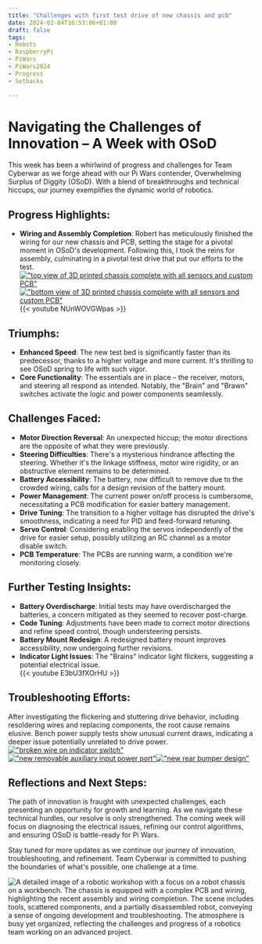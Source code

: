 ```yaml
---
title: "Challenges with first test drive of new chassis and pcb"
date: 2024-02-04T16:53:06+01:00
draft: false
tags:
- Robots
- RaspberryPi
- PiWars
- PiWars2024
- Progress
- Setbacks

---
```


# Navigating the Challenges of Innovation – A Week with OSoD
This week has been a whirlwind of progress and challenges for Team Cyberwar as we forge ahead with our Pi Wars contender, Overwhelming Surplus of Diggity (OSoD). With a blend of breakthroughs and technical hiccups, our journey exemplifies the dynamic world of robotics.

## Progress Highlights:

* **Wiring and Assembly Completion**: Robert has meticulously finished the wiring for our new chassis and PCB, setting the stage for a pivotal moment in OSoD's development. Following this, I took the reins for assembly, culminating in a pivotal test drive that put our efforts to the test.  
[!["top view of 3D printed chassis complete with all sensors and custom PCB"](resized_chassis-top.jpg "top view of 3D printed chassis complete with all sensors and custom PCB")](chassis-top.jpg)
[!["bottom view of 3D printed chassis complete with all sensors and custom PCB"](resized_chassis-bottom.jpg "bottom view of 3D printed chassis complete with all sensors, custom PCB and extensive wiring loom")](chassis-bottom.jpg)
{{< youtube NUnWOVGWpas >}}

## Triumphs:

* **Enhanced Speed**: The new test bed is significantly faster than its predecessor, thanks to a higher voltage and more current. It's thrilling to see OSoD spring to life with such vigor.
* **Core Functionality**: The essentials are in place – the receiver, motors, and steering all respond as intended. Notably, the "Brain" and "Brawn" switches activate the logic and power components seamlessly.

## Challenges Faced:

* **Motor Direction Reversal**: An unexpected hiccup; the motor directions are the opposite of what they were previously.  
* **Steering Difficulties**: There's a mysterious hindrance affecting the steering. Whether it's the linkage stiffness, motor wire rigidity, or an obstructive element remains to be determined.  
* **Battery Accessibility**: The battery, now difficult to remove due to the crowded wiring, calls for a design revision of the battery mount.  
* **Power Management**: The current power on/off process is cumbersome, necessitating a PCB modification for easier battery management.  
* **Drive Tuning**: The transition to a higher voltage has disrupted the drive's smoothness, indicating a need for PID and feed-forward retuning.  
* **Servo Control**: Considering enabling the servos independently of the drive for easier setup, possibly utilizing an RC channel as a motor disable switch.  
* **PCB Temperature**: The PCBs are running warm, a condition we're monitoring closely.  

## Further Testing Insights:

* **Battery Overdischarge**: Initial tests may have overdischarged the batteries, a concern mitigated as they seemed to recover post-charge.  
* **Code Tuning**: Adjustments have been made to correct motor directions and refine speed control, though understeering persists.  
* **Battery Mount Redesign**: A redesigned battery mount improves accessibility, now undergoing further revisions.  
* **Indicator Light Issues**: The "Brains" indicator light flickers, suggesting a potential electrical issue.  
{{< youtube E3bU3fXOrHU >}}

## Troubleshooting Efforts:

After investigating the flickering and stuttering drive behavior, including resoldering wires and replacing components, the root cause remains elusive. Bench power supply tests show unusual current draws, indicating a deeper issue potentially unrelated to drive power.  
[!["broken wire on indicator switch"](resized_broken-wire.jpg "broken wire on indicator switch")](broken-wire.jpg)[!["new removable auxiliary input power port"](resized_new-removable-power-port.jpg "new removable auxiliary input power port, previous version was built in and required resoldering to change the bumper")](new-removable-power-port.jpg)[!["new rear bumper design"](resized_new-rear-bumper.jpg "new rear bumper design")](new-rear-bumper.jpg)

## Reflections and Next Steps:
The path of innovation is fraught with unexpected challenges, each presenting an opportunity for growth and learning. As we navigate these technical hurdles, our resolve is only strengthened. The coming week will focus on diagnosing the electrical issues, refining our control algorithms, and ensuring OSoD is battle-ready for Pi Wars.  

Stay tuned for more updates as we continue our journey of innovation, troubleshooting, and refinement. Team Cyberwar is committed to pushing the boundaries of what's possible, one challenge at a time.  

![A detailed image of a robotic workshop with a focus on a robot chassis on a workbench. The chassis is equipped with a complex PCB and wiring, highlighting the recent assembly and wiring completion. The scene includes tools, scattered components, and a partially disassembled robot, conveying a sense of ongoing development and troubleshooting. The atmosphere is busy yet organized, reflecting the challenges and progress of a robotics team working on an advanced project.](robot-maintenance.jpg "A detailed image of a robotic workshop with a focus on a robot chassis on a workbench. The chassis is equipped with a complex PCB and wiring, highlighting the recent assembly and wiring completion. The scene includes tools, scattered components, and a partially disassembled robot, conveying a sense of ongoing development and troubleshooting. The atmosphere is busy yet organized, reflecting the challenges and progress of a robotics team working on an advanced project.")

